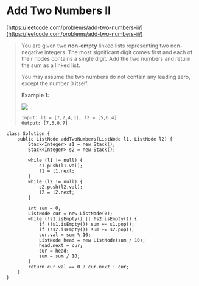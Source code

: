 # Add Two Numbers II

[https://leetcode.com/problems/add-two-numbers-ii/](https://leetcode.com/problems/add-two-numbers-ii/)

> You are given two **non-empty** linked lists representing two non-negative integers. The most significant digit comes first and each of their nodes contains a single digit. Add the two numbers and return the sum as a linked list.
>
> You may assume the two numbers do not contain any leading zero, except the number 0 itself.
>
> &#x20;
>
> **Example 1:**
>
> ![](https://assets.leetcode.com/uploads/2021/04/09/sumii-linked-list.jpg)
>
> <pre><code>Input: l1 = [7,2,4,3], l2 = [5,6,4]
> <strong>Output: [7,8,0,7]</strong></code></pre>

```
class Solution {
    public ListNode addTwoNumbers(ListNode l1, ListNode l2) {
        Stack<Integer> s1 = new Stack();
        Stack<Integer> s2 = new Stack();
        
        while (l1 != null) {
            s1.push(l1.val);
            l1 = l1.next;
        }
        while (l2 != null) {
            s2.push(l2.val);
            l2 = l2.next;
        }
        
        int sum = 0;
        ListNode cur = new ListNode(0);
        while (!s1.isEmpty() || !s2.isEmpty()) {
            if (!s1.isEmpty()) sum += s1.pop();
            if (!s2.isEmpty()) sum += s2.pop();
            cur.val = sum % 10;
            ListNode head = new ListNode(sum / 10);
            head.next = cur;
            cur = head;
            sum = sum / 10;
        }
        return cur.val == 0 ? cur.next : cur;
    }
}
```

